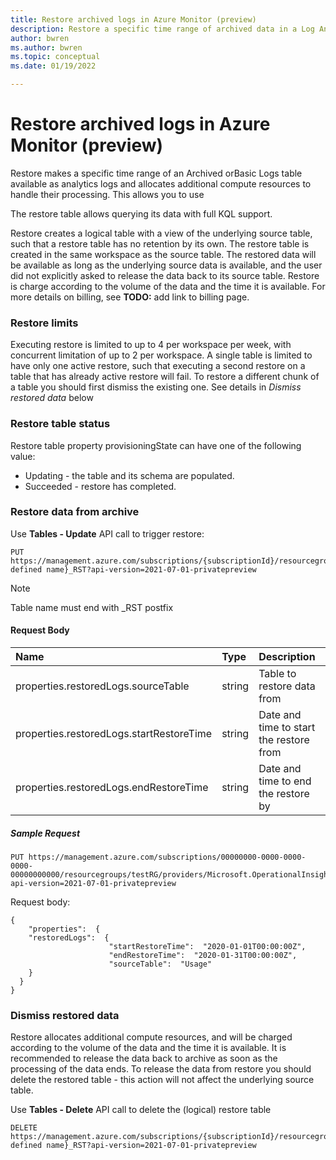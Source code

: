 ```yaml
---
title: Restore archived logs in Azure Monitor (preview) 
description: Restore a specific time range of archived data in a Log Analytics workspace.
author: bwren
ms.author: bwren
ms.topic: conceptual
ms.date: 01/19/2022

---
```


# Restore archived logs in Azure Monitor (preview)
Restore makes a specific time range of an Archived orBasic Logs table available as analytics logs and allocates additional compute resources to handle their processing. This allows you to use 



The restore table allows querying its data with full KQL support.  

Restore creates a logical table with a view of the underlying source table, such that a restore table has no retention by its own. The restore table is created in the same workspace as the source table. The restored data will be available as long as the underlying source data is available, and the user did not explicitly asked to release the data back to its source table. Restore is charge according to the volume of the data and the time it is available. For more details on billing, see **TODO:** add link to billing page.

### Restore limits
Executing restore is limited to up to 4 per workspace per week, with concurrent limitation of up to 2 per workspace.
A single table is limited to have only one active restore, such that executing a second restore on a table that has already active restore will fail. To restore a different chunk of a table you should first dismiss the existing one. See details in _Dismiss restored data_ below

### Restore table status
Restore table property provisioningState can have one of the following value:
- Updating - the table and its schema are populated.
- Succeeded - restore has completed. 

### Restore data from archive
Use **Tables - Update** API call to trigger restore:

```http
PUT https://management.azure.com/subscriptions/{subscriptionId}/resourcegroups/{resourceGroupName}/providers/Microsoft.OperationalInsights/workspaces/{workspaceName}/tables/{user defined name}_RST?api-version=2021-07-01-privatepreview
```
> [!NOTE]
>Table name must end with _RST postfix
#### Request Body
|Name | Type | Description |
|:---|:---|:---|
|properties.restoredLogs.sourceTable | string  | Table to restore data from |
|properties.restoredLogs.startRestoreTime | string  | Date and time to start the restore from |
|properties.restoredLogs.endRestoreTime | string  | Date and time to end the restore by |

##### Sample Request
```http
PUT https://management.azure.com/subscriptions/00000000-0000-0000-0000-00000000000/resourcegroups/testRG/providers/Microsoft.OperationalInsights/workspaces/testWS/tables/Usage_RST?api-version=2021-07-01-privatepreview
```

Request body:
```http
{
    "properties":  {
    "restoredLogs":  {
                      "startRestoreTime":  "2020-01-01T00:00:00Z",
                      "endRestoreTime":  "2020-01-31T00:00:00Z",
                      "sourceTable":  "Usage"
    }
  }
}
```

### Dismiss restored data
Restore allocates additional compute resources, and will be charged according to the volume of the data and the time it is available. It is recommended to release the data back to archive as soon as the processing of the data ends. To release the data from restore you should delete the restored table - this action will not affect the underlying source table.

Use **Tables - Delete** API call to delete the (logical) restore table
```http
DELETE https://management.azure.com/subscriptions/{subscriptionId}/resourcegroups/{resourceGroupName}/providers/Microsoft.OperationalInsights/workspaces/{workspaceName}/tables/{user defined name}_RST?api-version=2021-07-01-privatepreview
```
